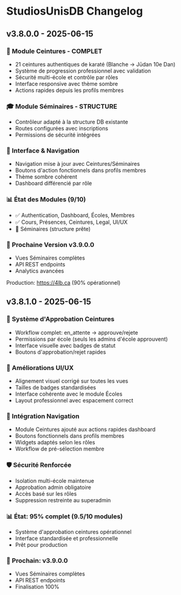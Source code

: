# StudiosUnisDB Changelog

## v3.8.0.0 - 2025-06-15

### 🥋 Module Ceintures - COMPLET
- 21 ceintures authentiques de karaté (Blanche → Jūdan 10e Dan)
- Système de progression professionnel avec validation
- Sécurité multi-école et contrôle par rôles
- Interface responsive avec thème sombre
- Actions rapides depuis les profils membres

### 🎓 Module Séminaires - STRUCTURE
- Contrôleur adapté à la structure DB existante
- Routes configurées avec inscriptions
- Permissions de sécurité intégrées

### 🧭 Interface & Navigation
- Navigation mise à jour avec Ceintures/Séminaires
- Boutons d'action fonctionnels dans profils membres
- Thème sombre cohérent
- Dashboard différencié par rôle

### 📊 État des Modules (9/10)
- ✅ Authentication, Dashboard, Écoles, Membres
- ✅ Cours, Présences, Ceintures, Legal, UI/UX
- 🔄 Séminaires (structure prête)

### 🎯 Prochaine Version v3.9.0.0
- Vues Séminaires complètes
- API REST endpoints  
- Analytics avancées

Production: https://4lb.ca (90% opérationnel)

## v3.8.1.0 - 2025-06-15

### 🥋 Système d'Approbation Ceintures
- Workflow complet: en_attente → approuve/rejete
- Permissions par école (seuls les admins d'école approuvent)
- Interface visuelle avec badges de statut
- Boutons d'approbation/rejet rapides

### 🎨 Améliorations UI/UX
- Alignement visuel corrigé sur toutes les vues
- Tailles de badges standardisées
- Interface cohérente avec le module Écoles
- Layout professionnel avec espacement correct

### 🔗 Intégration Navigation
- Module Ceintures ajouté aux actions rapides dashboard
- Boutons fonctionnels dans profils membres
- Widgets adaptés selon les rôles
- Workflow de pré-sélection membre

### 🛡️ Sécurité Renforcée
- Isolation multi-école maintenue
- Approbation admin obligatoire
- Accès basé sur les rôles
- Suppression restreinte au superadmin

### 📊 État: 95% complet (9.5/10 modules)
- Système d'approbation ceintures opérationnel
- Interface standardisée et professionnelle
- Prêt pour production

### 🎯 Prochain: v3.9.0.0
- Vues Séminaires complètes
- API REST endpoints
- Finalisation 100%

